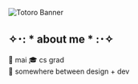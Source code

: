 ![Totoro Banner](https://i.ibb.co/xQNQ7mF/Totoro-Grass.png)

## ✧･: * about me * :･✧
🌱 mai
🎓 cs grad  
🌷 somewhere between design + dev 
